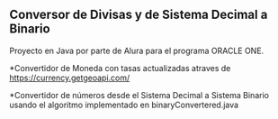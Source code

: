 Conversor de Divisas y de Sistema Decimal a Binario
---

Proyecto en Java por parte de Alura para el programa ORACLE ONE.

*Convertidor de Moneda con tasas actualizadas atraves de https://currency.getgeoapi.com/

*Convertidor de números desde el Sistema Decimal a Sistema Binario usando el algoritmo implementado en binaryConvertered.java

